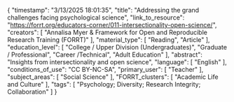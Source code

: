 {
    "timestamp": "3/13/2025 18:01:35",
    "title": "Addressing the grand challenges facing psychological science",
    "link_to_resource": "https://forrt.org/educators-corner/011-intersectionality-open-science/",
    "creators": [
        "Annalisa Myer & Framework for Open and Reproducible Research Training (FORRT)"
    ],
    "material_type": [
        "Reading",
        "Article"
    ],
    "education_level": [
        "College / Upper Division (Undergraduates)",
        "Graduate / Professional",
        "Career /Technical",
        "Adult Education"
    ],
    "abstract": "Insights from intersectionality and open science",
    "language": [
        "English"
    ],
    "conditions_of_use": "CC BY-NC-SA",
    "primary_user": [
        "Teacher"
    ],
    "subject_areas": [
        "Social Science"
    ],
    "FORRT_clusters": [
        "Academic Life and Culture"
    ],
    "tags": [
        "Psychology; Diversity; Research Integrity; Collaboration"
    ]
}
